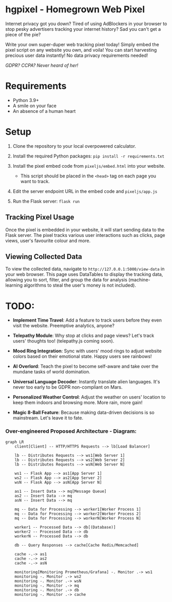 # hgpixel - Homegrown Web Pixel

Internet privacy got you down? Tired of using AdBlockers in your browser to stop pesky advertisers tracking your internet history? Sad you can't get a piece of the pie?

Write your own super-duper web tracking pixel today! Simply embed the pixel script on any website you own, and voila! You can start harvesting precious user data instantly! No data privacy requirements needed!

_GDPR? CCPA? Never heard of her!_

# Requirements
* Python 3.9+
* A smile on your face
* An absence of a human heart

# Setup

1. Clone the repository to your local overpowered calculator.

2. Install the required Python packages:
`pip install -r requirements.txt`

3. Install the pixel embed code from `pixeljs/embed.html` into your website.
   - This script should be placed in the `<head>` tag on each page you want to track.
4. Edit the server endpoint URL in the embed code and `pixeljs/app.js`
5. Run the Flask server:
`flask run`

## Tracking Pixel Usage
Once the pixel is embedded in your website, it will start sending data to the Flask server. 
The pixel tracks various user interactions such as clicks, page views, user's favourite colour and more.

## Viewing Collected Data
To view the collected data, navigate to `http://127.0.0.1:5000/view-data` in your web browser. 
This page uses DataTables to display the tracking data, allowing you to sort, filter, and group the data for analysis (machine-learning algorithms to steal the user's money is not included).



# TODO:
* __Implement Time Travel__: Add a feature to track users before they even visit the website. Preemptive analytics, anyone?

* __Telepathy Module__: Why stop at clicks and page views? Let's track users' thoughts too! (telepathy.js coming soon).

* __Mood Ring Integration__: Sync with users' mood rings to adjust website colors based on their emotional state. Happy users see rainbows!

* __AI Overlord__: Teach the pixel to become self-aware and take over the mundane tasks of world domination.

* __Universal Language Decoder__: Instantly translate alien languages. It's never too early to be GDPR non-compliant on Mars.

* __Personalized Weather Control__: Adjust the weather on users' location to keep them indoors and browsing more. More rain, more gain!

* __Magic 8-Ball Feature__: Because making data-driven decisions is so mainstream. Let's leave it to fate.

### Over-engineered Proposed Architecture - Diagram:
```mermaid
graph LR
    client[Client] -- HTTP/HTTPS Requests --> lb[Load Balancer]

    lb -- Distributes Requests --> ws1[Web Server 1]
    lb -- Distributes Requests --> ws2[Web Server 2]
    lb -- Distributes Requests --> wsN[Web Server N]
    
    ws1 -- Flask App --> as1[App Server 1]
    ws2 -- Flask App --> as2[App Server 2]
    wsN -- Flask App --> asN[App Server N]
    
    as1 -- Insert Data --> mq[Message Queue]
    as2 -- Insert Data --> mq
    asN -- Insert Data --> mq
    
    mq -- Data for Processing --> worker1[Worker Process 1]
    mq -- Data for Processing --> worker2[Worker Process 2]
    mq -- Data for Processing --> workerN[Worker Process N]

    worker1 -- Processed Data --> db[(Database)]
    worker2 -- Processed Data --> db
    workerN -- Processed Data --> db

    db -- Query Responses --> cache[Cache Redis/Memcached]

    cache -.-> as1
    cache -.-> as2
    cache -.-> asN

    monitoring[Monitoring Prometheus/Grafana] -. Monitor .-> ws1
    monitoring -. Monitor .-> ws2
    monitoring -. Monitor .-> wsN
    monitoring -. Monitor .-> mq
    monitoring -. Monitor .-> db
    monitoring -. Monitor .-> cache
```